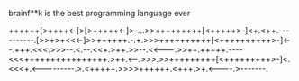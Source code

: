 brainf**k is the best programming language ever

++++++[>++++<-]>[>+++++<-]>-...>>+++++++++[<+++++>-]<+.<++.----------.[>>+>+<<<-]>>++++++.-.+.>>>++++++++++[<++++++++++>-]<--.+++.<<<.>>>--.<.--.<<+.>++.>>--.<<---.>>++.+++++.----<<<++++++++++++++++.>++.<--.>>>.>>+++++++++[<+++++++++>-]<.<<<+.<---------.>.<+++++.>>>>++++++.<+++.>+.<----.>-------.

